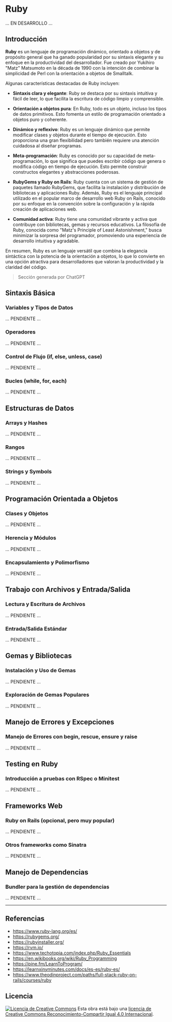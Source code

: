 # Ruby

... EN DESARROLLO ...

## Introducción

**Ruby** es un lenguaje de programación dinámico, orientado a objetos y de propósito general que ha ganado popularidad por su sintaxis elegante y su enfoque en la productividad del desarrollador. Fue creado por Yukihiro "Matz" Matsumoto en la década de 1990 con la intención de combinar la simplicidad de Perl con la orientación a objetos de Smalltalk.

Algunas características destacadas de Ruby incluyen:

- **Sintaxis clara y elegante**: Ruby se destaca por su sintaxis intuitiva y fácil de leer, lo que facilita la escritura de código limpio y comprensible.

- **Orientación a objetos pura**: En Ruby, todo es un objeto, incluso los tipos de datos primitivos. Esto fomenta un estilo de programación orientado a objetos puro y coherente.

- **Dinámico y reflexivo**: Ruby es un lenguaje dinámico que permite modificar clases y objetos durante el tiempo de ejecución. Esto proporciona una gran flexibilidad pero también requiere una atención cuidadosa al diseñar programas.

- **Meta-programación**: Ruby es conocido por su capacidad de meta-programación, lo que significa que puedes escribir código que genera o modifica código en tiempo de ejecución. Esto permite construir constructos elegantes y abstracciones poderosas.

- **RubyGems y Ruby on Rails**: Ruby cuenta con un sistema de gestión de paquetes llamado RubyGems, que facilita la instalación y distribución de bibliotecas y aplicaciones Ruby. Además, Ruby es el lenguaje principal utilizado en el popular marco de desarrollo web Ruby on Rails, conocido por su enfoque en la convención sobre la configuración y la rápida creación de aplicaciones web.

- **Comunidad activa**: Ruby tiene una comunidad vibrante y activa que contribuye con bibliotecas, gemas y recursos educativos. La filosofía de Ruby, conocida como "Matz's Principle of Least Astonishment," busca minimizar la sorpresa del programador, promoviendo una experiencia de desarrollo intuitiva y agradable.

En resumen, Ruby es un lenguaje versátil que combina la elegancia sintáctica con la potencia de la orientación a objetos, lo que lo convierte en una opción atractiva para desarrolladores que valoran la productividad y la claridad del código.

> Sección generada por ChatGPT

## Sintaxis Básica

### Variables y Tipos de Datos

... PENDIENTE ...

### Operadores

... PENDIENTE ...

### Control de Flujo (if, else, unless, case)

... PENDIENTE ...

### Bucles (while, for, each)

... PENDIENTE ...

## Estructuras de Datos

### Arrays y Hashes

... PENDIENTE ...

### Rangos

... PENDIENTE ...

### Strings y Symbols

... PENDIENTE ...

## Programación Orientada a Objetos

### Clases y Objetos

... PENDIENTE ...

### Herencia y Módulos

... PENDIENTE ...

### Encapsulamiento y Polimorfismo

... PENDIENTE ...

## Trabajo con Archivos y Entrada/Salida

### Lectura y Escritura de Archivos

... PENDIENTE ...

### Entrada/Salida Estándar

... PENDIENTE ...

## Gemas y Bibliotecas

### Instalación y Uso de Gemas

... PENDIENTE ...

### Exploración de Gemas Populares

... PENDIENTE ...

## Manejo de Errores y Excepciones

### Manejo de Errores con begin, rescue, ensure y raise

... PENDIENTE ...

## Testing en Ruby

### Introducción a pruebas con RSpec o Minitest

... PENDIENTE ...

## Frameworks Web

### Ruby on Rails (opcional, pero muy popular)

... PENDIENTE ...

### Otros frameworks como Sinatra

... PENDIENTE ...

## Manejo de Dependencias

### Bundler para la gestión de dependencias

... PENDIENTE ...

---

## Referencias

- <https://www.ruby-lang.org/es/>
- <https://rubygems.org/>
- <https://rubyinstaller.org/>
- <https://rvm.io/>
- <https://www.techotopia.com/index.php/Ruby_Essentials>
- <https://en.wikibooks.org/wiki/Ruby_Programming>
- <https://pine.fm/LearnToProgram/>
- <https://learnxinyminutes.com/docs/es-es/ruby-es/>
- <https://www.theodinproject.com/paths/full-stack-ruby-on-rails/courses/ruby>

## Licencia

[![Licencia de Creative Commons](https://i.creativecommons.org/l/by-sa/4.0/80x15.png)](http://creativecommons.org/licenses/by-sa/4.0/)
Esta obra está bajo una [licencia de Creative Commons Reconocimiento-Compartir Igual 4.0 Internacional](http://creativecommons.org/licenses/by-sa/4.0/).
